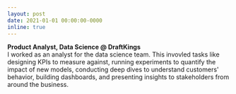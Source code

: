 ```yaml
---
layout: post
date: 2021-01-01 00:00:00-0000
inline: true
---
```


**Product Analyst, Data Science @ DraftKings**   
I worked as an analyst for the data science team. This invovled tasks like designing KPIs to measure against, running experiments to quantify the impact of new models, conducting deep dives to understand customers' behavior, building dashboards, and presenting insights to stakeholders from around the business.
